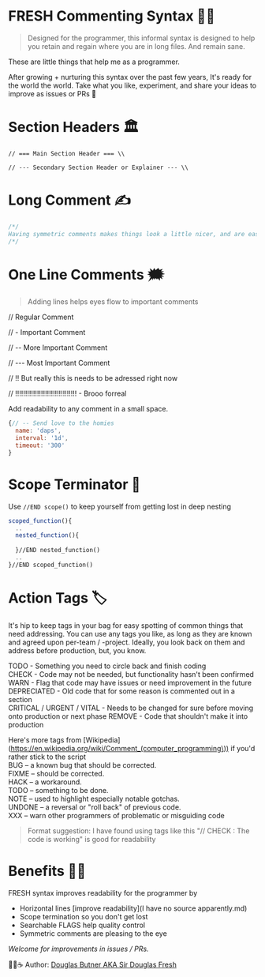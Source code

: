 # FRESH Commenting Syntax 👨‍💻

> Designed for the programmer, this informal syntax is designed to help you retain and regain where you are in long files. And remain sane.

These are little things that help me as a programmer. 

After growing + nurturing this syntax over the past few years, It's ready for the world the world. Take what you like, experiment, and share your ideas to improve as issues or PRs 🙏

# Section Headers 🏛

`// === Main Section Header === \\`


`// --- Secondary Section Header or Explainer --- \\`


# Long Comment ✍️

```javascript
/*/
Having symmetric comments makes things look a little nicer, and are easier to move around. 
/*/
```


# One Line Comments 🗯

> Adding lines helps eyes flow to important comments

// Regular Comment

// - Important Comment

// -- More Important Comment

// --- Most Important Comment

// !! But really this is needs to be adressed right now

// !!!!!!!!!!!!!!!!!!!!!!!!!!!!!!! - Brooo forreal 



Add readability to any comment in a small space.

```javascript
{// -- Send love to the homies 
  name: 'daps',
  interval: '1d',
  timeout: '300'
}
```

# Scope Terminator 🔭

Use `//END scope()` to keep yourself from getting lost in deep nesting

```javascript 
scoped_function(){
  ..
  nested_function(){
    
  }//END nested_function() 
  ..
}//END scoped_function() 
```

# Action Tags 🏷  

It's hip to keep tags in your bag for easy spotting of common things that need addressing. You can use any tags you like, as long as they are known and agreed upon per-team / -project. Ideally, you look back on them and address before production, but, you know.   

TODO - Something you need to circle back and finish coding  
CHECK - Code may not be needed, but functionality hasn't been confirmed  
WARN - Flag that code may have issues or need improvement in the future  
DEPRECIATED - Old code that for some reason is commented out in a section  
CRITICAL / URGENT / VITAL - Needs to be changed for sure before moving onto production or next phase
REMOVE - Code that shouldn't make it into production  

Here's more tags from [Wikipedia](https://en.wikipedia.org/wiki/Comment_(computer_programming\)) if you'd rather stick to the script  
BUG – a known bug that should be corrected.  
FIXME – should be corrected.  
HACK – a workaround.  
TODO – something to be done.  
NOTE – used to highlight especially notable gotchas.  
UNDONE – a reversal or "roll back" of previous code.  
XXX – warn other programmers of problematic or misguiding code  

> Format suggestion: I have found using tags like this "// CHECK : The code is working" is good for readability  


# Benefits 🍆🍑  
FRESH syntax improves readability for the programmer by   

- Horizontal lines [improve readability](I have no source apparently.md)  
- Scope termination so you don't get lost  
- Searchable FLAGS help quality control  
- Symmetric comments are pleasing to the eye  

*Welcome for improvements in issues / PRs.*  

👨‍💻☕️ Author: [Douglas Butner AKA Sir Douglas Fresh](https://douglas.life)
